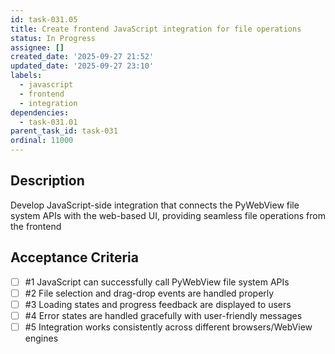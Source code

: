 ```yaml
---
id: task-031.05
title: Create frontend JavaScript integration for file operations
status: In Progress
assignee: []
created_date: '2025-09-27 21:52'
updated_date: '2025-09-27 23:10'
labels:
  - javascript
  - frontend
  - integration
dependencies:
  - task-031.01
parent_task_id: task-031
ordinal: 11000
---
```


## Description

Develop JavaScript-side integration that connects the PyWebView file system APIs with the web-based UI, providing seamless file operations from the frontend

## Acceptance Criteria
<!-- AC:BEGIN -->
- [ ] #1 JavaScript can successfully call PyWebView file system APIs
- [ ] #2 File selection and drag-drop events are handled properly
- [ ] #3 Loading states and progress feedback are displayed to users
- [ ] #4 Error states are handled gracefully with user-friendly messages
- [ ] #5 Integration works consistently across different browsers/WebView engines
<!-- AC:END -->
